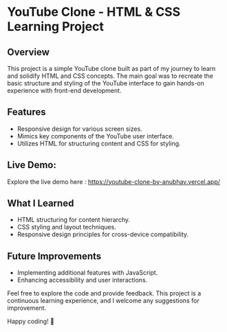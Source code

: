 # YouTube Clone - HTML & CSS Learning Project

## Overview
This project is a simple YouTube clone built as part of my journey to learn and solidify HTML and CSS concepts. The main goal was to recreate the basic structure and styling of the YouTube interface to gain hands-on experience with front-end development.

## Features
- Responsive design for various screen sizes.
- Mimics key components of the YouTube user interface.
- Utilizes HTML for structuring content and CSS for styling.

## Live Demo:
Explore the live demo here : https://youtube-clone-by-anubhav.vercel.app/

## What I Learned
- HTML structuring for content hierarchy.
- CSS styling and layout techniques.
- Responsive design principles for cross-device compatibility.

## Future Improvements
- Implementing additional features with JavaScript.
- Enhancing accessibility and user interactions.

Feel free to explore the code and provide feedback. This project is a continuous learning experience, and I welcome any suggestions for improvement.

Happy coding! 🚀
